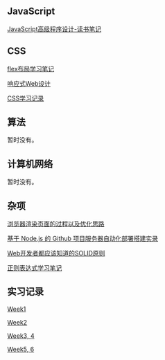 ## JavaScript

[JavaScript高级程序设计-读书笔记](https://github.com/JerryChan31/Blog/blob/master/JavaScript%E9%AB%98%E7%BA%A7%E7%A8%8B%E5%BA%8F%E8%AE%BE%E8%AE%A1-%E8%AF%BB%E4%B9%A6%E7%AC%94%E8%AE%B0.md)

## CSS

[flex布局学习笔记](https://github.com/JerryChan31/Blog/blob/master/flex%E5%B8%83%E5%B1%80%E7%AC%94%E8%AE%B0.md)

[响应式Web设计](https://github.com/JerryChan31/Blog/blob/master/%E5%93%8D%E5%BA%94%E5%BC%8FWeb%E8%AE%BE%E8%AE%A1.md)

[CSS学习记录](https://github.com/JerryChan31/Blog/blob/master/CSS%E5%AD%A6%E4%B9%A0%E8%AE%B0%E5%BD%95.md)

## 算法
暂时没有。

## 计算机网络
暂时没有。

## 杂项
[浏览器渲染页面的过程以及优化思路](https://github.com/JerryChan31/Blog/blob/master/%E6%B5%8F%E8%A7%88%E5%99%A8%E6%B8%B2%E6%9F%93%E9%A1%B5%E9%9D%A2%E7%9A%84%E8%BF%87%E7%A8%8B%E5%8F%8A%E9%A1%B5%E9%9D%A2%E4%BC%98%E5%8C%96.md)

[基于 Node.js 的 Github 项目服务器自动化部署搭建实录](https://github.com/JerryChan31/Blog/blob/master/webhook%E6%90%AD%E5%BB%BA%E5%AE%9E%E5%BD%95.md)

[Web开发者都应该知道的SOLID原则](https://github.com/JerryChan31/Blog/blob/master/SOLID.md)

[正则表达式学习笔记](https://github.com/JerryChan31/Blog/blob/master/regular_expression.md)

## 实习记录
[Week1](https://github.com/JerryChan31/Blog/blob/master/%E7%AC%AC1%E5%91%A8%E5%AE%9E%E4%B9%A0%E6%80%BB%E7%BB%93.md)

[Week2](https://github.com/JerryChan31/Blog/blob/master/%E7%AC%AC2%E5%91%A8%E5%AE%9E%E4%B9%A0%E6%80%BB%E7%BB%93.md)

[Week3, 4](https://github.com/JerryChan31/Blog/blob/master/%E7%AC%AC3%EF%BC%8C4%E5%91%A8%E5%AE%9E%E4%B9%A0%E6%80%BB%E7%BB%93.md)

[Week5, 6](https://github.com/JerryChan31/Blog/blob/master/%E7%AC%AC5%EF%BC%8C6%E5%91%A8%E5%AE%9E%E4%B9%A0%E6%80%BB%E7%BB%93.md)